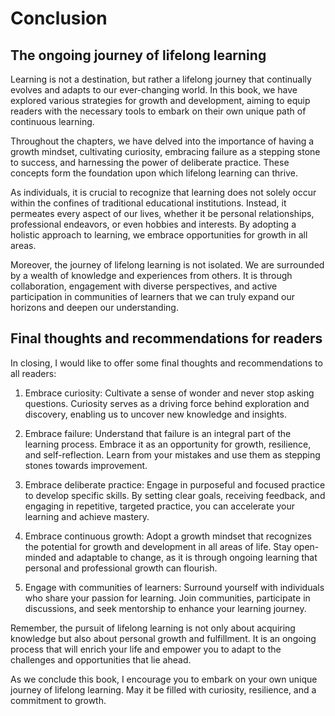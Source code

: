 # Conclusion

The ongoing journey of lifelong learning
----------------------------------------

Learning is not a destination, but rather a lifelong journey that continually evolves and adapts to our ever-changing world. In this book, we have explored various strategies for growth and development, aiming to equip readers with the necessary tools to embark on their own unique path of continuous learning.

Throughout the chapters, we have delved into the importance of having a growth mindset, cultivating curiosity, embracing failure as a stepping stone to success, and harnessing the power of deliberate practice. These concepts form the foundation upon which lifelong learning can thrive.

As individuals, it is crucial to recognize that learning does not solely occur within the confines of traditional educational institutions. Instead, it permeates every aspect of our lives, whether it be personal relationships, professional endeavors, or even hobbies and interests. By adopting a holistic approach to learning, we embrace opportunities for growth in all areas.

Moreover, the journey of lifelong learning is not isolated. We are surrounded by a wealth of knowledge and experiences from others. It is through collaboration, engagement with diverse perspectives, and active participation in communities of learners that we can truly expand our horizons and deepen our understanding.

Final thoughts and recommendations for readers
----------------------------------------------

In closing, I would like to offer some final thoughts and recommendations to all readers:

1. Embrace curiosity: Cultivate a sense of wonder and never stop asking questions. Curiosity serves as a driving force behind exploration and discovery, enabling us to uncover new knowledge and insights.

2. Embrace failure: Understand that failure is an integral part of the learning process. Embrace it as an opportunity for growth, resilience, and self-reflection. Learn from your mistakes and use them as stepping stones towards improvement.

3. Embrace deliberate practice: Engage in purposeful and focused practice to develop specific skills. By setting clear goals, receiving feedback, and engaging in repetitive, targeted practice, you can accelerate your learning and achieve mastery.

4. Embrace continuous growth: Adopt a growth mindset that recognizes the potential for growth and development in all areas of life. Stay open-minded and adaptable to change, as it is through ongoing learning that personal and professional growth can flourish.

5. Engage with communities of learners: Surround yourself with individuals who share your passion for learning. Join communities, participate in discussions, and seek mentorship to enhance your learning journey.

Remember, the pursuit of lifelong learning is not only about acquiring knowledge but also about personal growth and fulfillment. It is an ongoing process that will enrich your life and empower you to adapt to the challenges and opportunities that lie ahead.

As we conclude this book, I encourage you to embark on your own unique journey of lifelong learning. May it be filled with curiosity, resilience, and a commitment to growth.